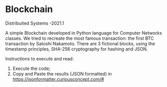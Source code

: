 # Blockchain
Distribuited Systems -2021.1

A simple Blockchain developed in Python language for Computer Networks classes. We tried to recreate the most famous transaction: the first BTC transaction by Satoshi Nakamoto. There are 3 fictional blocks, using the timestamp principles, SHA-256 cryptography for hashing and JSON. 

Instructions to execute and read: 

1. Execute the code; 
2. Copy and Paste the results (JSON formatted) in https://jsonformatter.curiousconcept.com/#

